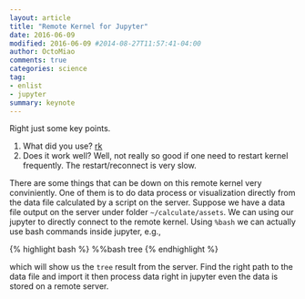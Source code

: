 ```yaml
---
layout: article
title: "Remote Kernel for Jupyter"
date: 2016-06-09
modified: 2016-06-09 #2014-08-27T11:57:41-04:00
author: OctoMiao
comments: true
categories: science
tag:
- enlist
- jupyter
summary: keynote
---
```


Right just some key points.

1. What did you use? [rk](https://github.com/korniichuk/rk)
2. Does it work well? Well, not really so good if one need to restart kernel frequently. The restart/reconnect is very slow.


There are some things that can be down on this remote kernel very conviniently. One of them is to do data process or visualization directly from the data file calculated by a script on the server. Suppose we have a data file output on the server under folder `~/calculate/assets`. We can using our jupyter to directly connect to the remote kernel. Using `%bash` we can actually use bash commands inside jupyter, e.g.,

{% highlight bash %}
%%bash
tree
{% endhighlight %}

which will show us the `tree` result from the server. Find the right path to the data file and import it then process data right in jupyter even the data is stored on a remote server.



